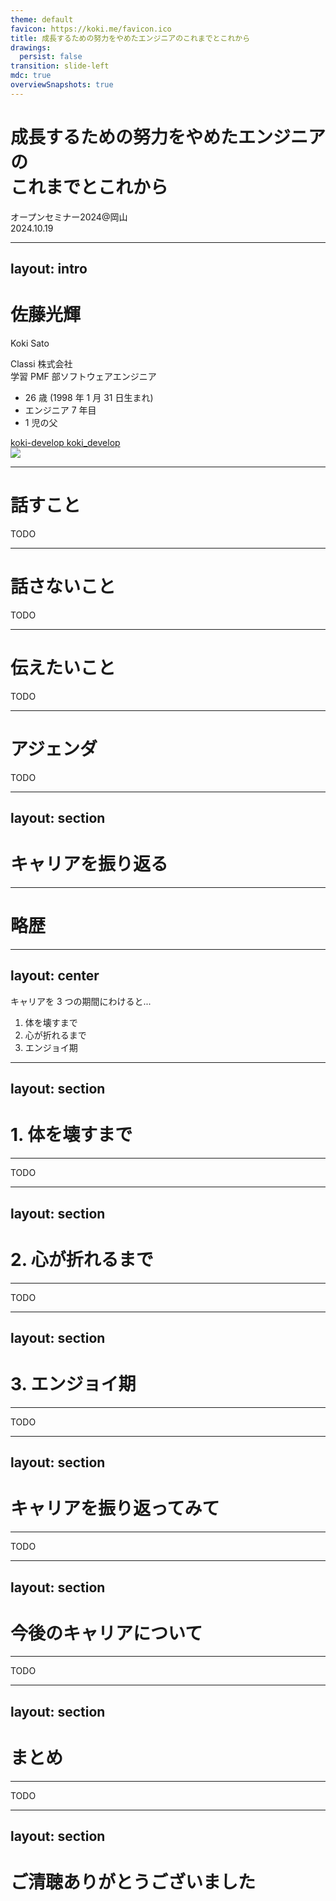 ```yaml
---
theme: default
favicon: https://koki.me/favicon.ico
title: 成長するための努力をやめたエンジニアのこれまでとこれから
drawings:
  persist: false
transition: slide-left
mdc: true
overviewSnapshots: true
---
```


<h1 class="!text-4xl">
成長するための努力をやめたエンジニアの<br/>
これまでとこれから
</h1>

オープンセミナー2024@岡山  
2024.10.19

---
layout: intro
---

# 佐藤光輝

Koki Sato

Classi 株式会社  
学習 PMF 部ソフトウェアエンジニア

- 26 歳 (1998 年 1 月 31 日生まれ)
- エンジニア 7 年目
- 1 児の父

<div class="flex flex-col gap-2 mt-4">
<span>
<a href="https://github.com/koki-develop" target="_blank">
  <carbon:logo-github /> koki-develop
</a>
</span>
<span>
<a href="https://x.com/koki_develop" target="_blank">
  <carbon:logo-x /> koki_develop
</a>
</span>
</div>

<img src="/profile.png" class="w-1/2 absolute top-1/2 left-9/20 transform -translate-y-1/2" />

---

# 話すこと

TODO

---

# 話さないこと

TODO

---

# 伝えたいこと

TODO

---

# アジェンダ

TODO

---
layout: section
---

# キャリアを振り返る

---

# 略歴

<Timeline :items="[
{ date: '2018.03', description: '音楽系の専門学校を卒業' },
{ date: '2018.04 ~', description: '貴金属の買取業者' },
{ date: '2018.06 ~', description: 'SES 企業' },
{ date: '2019.07 ~', description: 'Web 系自社開発企業' },
{ date: '2022.06 ~', description: 'IT コンサル企業' },
{ date: '2023.09 ~', description: 'Classi 株式会社' },
]" />

---
layout: center
---

<p class="absolute top-1/5 left-1/2 transform -translate-x-1/2">
キャリアを 3 つの期間にわけると...
</p>

<ol class="flex flex-col gap-4">
  <li v-click class="!text-4xl">体を壊すまで</li>
  <li v-click class="!text-4xl">心が折れるまで</li>
  <li v-click class="!text-4xl">エンジョイ期</li>
</ol>

---
layout: section
---

# 1. 体を壊すまで

---

TODO

---
layout: section
---

# 2. 心が折れるまで

---

TODO

---
layout: section
---

# 3. エンジョイ期

---

TODO

---
layout: section
---

# キャリアを振り返ってみて

---

TODO

---
layout: section
---

# 今後のキャリアについて

---

TODO

---
layout: section
---

# まとめ

---

TODO

---
layout: section
---

# ご清聴ありがとうございました
